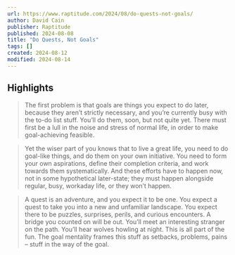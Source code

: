 ```yaml
---
url: https://www.raptitude.com/2024/08/do-quests-not-goals/
author: David Cain
publisher: Raptitude
published: 2024-08-08
title: "Do Quests, Not Goals"
tags: []
created: 2024-08-12
modified: 2024-08-14
---
```


## Highlights

> The first problem is that goals are things you expect to do later, because they aren’t strictly necessary, and you’re currently busy with the to-do list stuff. You’ll do them, soon, but not quite yet. There must first be a lull in the noise and stress of normal life, in order to make goal-achieving feasible.

> Yet the wiser part of you knows that to live a great life, you need to do goal-like things, and do them on your own initiative. You need to form your own aspirations, define their completion criteria, and work towards them systematically. And these efforts have to happen now, not in some hypothetical later-state; they must happen alongside regular, busy, workaday life, or they won’t happen.

> A quest is an adventure, and you expect it to be one. You expect a quest to take you into a new and unfamiliar landscape. You expect there to be puzzles, surprises, perils, and curious encounters. A bridge you counted on will be out. You’ll meet an interesting stranger on the path. You’ll hear wolves howling at night. This is all part of the fun. The goal mentality frames this stuff as setbacks, problems, pains – stuff in the way of the goal.

